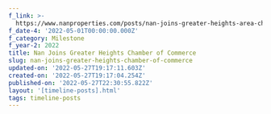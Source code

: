 ```yaml
---
f_link: >-
  https://www.nanproperties.com/posts/nan-joins-greater-heights-area-chamber-of-commerce
f_date-4: '2022-05-01T00:00:00.000Z'
f_category: Milestone
f_year-2: 2022
title: Nan Joins Greater Heights Chamber of Commerce
slug: nan-joins-greater-heights-chamber-of-commerce
updated-on: '2022-05-27T19:17:11.603Z'
created-on: '2022-05-27T19:17:04.254Z'
published-on: '2022-05-27T22:30:55.822Z'
layout: '[timeline-posts].html'
tags: timeline-posts
---
```



